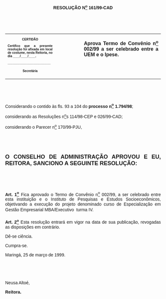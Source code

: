 <BODY>

<B><FONT FACE="Arial"><P ALIGN="CENTER"></P>
<P ALIGN="CENTER">RESOLU&Ccedil;&Atilde;O  N<U><SUP>o</U></SUP> 161/99-CAD</P>
<P ALIGN="JUSTIFY"></P>
<P ALIGN="JUSTIFY">&nbsp;</P>
</B><P ALIGN="JUSTIFY">&nbsp;</P></FONT>
<TABLE CELLSPACING=0 BORDER=0 CELLPADDING=7 WIDTH=621>
<TR><TD WIDTH="32%" VALIGN="TOP">
<B><FONT FACE="Arial" SIZE=1><P ALIGN="CENTER">CERTID&Atilde;O</P>
<P ALIGN="JUSTIFY">   Certifico que a presente resolu&ccedil;&atilde;o foi afixada em local de costume, nesta Reitoria, no dia ____/____/____.</P>
<P ALIGN="JUSTIFY"></P>
<P ALIGN="JUSTIFY">_________________________</P>
<P ALIGN="CENTER">Secret&aacute;ria</B></FONT></TD>
<TD WIDTH="17%" VALIGN="TOP">&nbsp;</TD>
<TD WIDTH="52%" VALIGN="TOP">
<B><FONT FACE="Arial"><P ALIGN="JUSTIFY">Aprova Termo de Conv&ecirc;nio n<U><SUP>o</U></SUP> 002/99 a ser celebrado entre a UEM e o Ipese.</B></FONT></TD>
</TR>
</TABLE>

<FONT FACE="Arial"><P ALIGN="JUSTIFY"></P>
<P ALIGN="JUSTIFY">&nbsp;</P>
<P ALIGN="JUSTIFY">&nbsp;</P>
<P ALIGN="JUSTIFY">&#9;Considerando o contido &agrave;s fls. 93 a 104 do <B>processo n<U><SUP>o</U></SUP> 1.794/98</B>;</P>
<P ALIGN="JUSTIFY">&#9;considerando as Resolu&ccedil;&otilde;es n<U><SUP>o</U>s</SUP> 114/98-CEP e 026/99-CAD;</P>
<P ALIGN="JUSTIFY">&#9;considerando o Parecer n<U><SUP>o</U></SUP> 170/99-PJU,</P>
<B><P ALIGN="JUSTIFY"></P>
<P ALIGN="JUSTIFY">&nbsp;</P>
<P ALIGN="JUSTIFY">&nbsp;</P>
</FONT><FONT FACE="Arial" SIZE=4><P ALIGN="JUSTIFY">O CONSELHO DE ADMINISTRA&Ccedil;&Atilde;O APROVOU E EU, REITORA, SANCIONO A SEGUINTE RESOLU&Ccedil;&Atilde;O:</P>
</FONT><FONT FACE="Arial"><P ALIGN="JUSTIFY"></P>
<P ALIGN="JUSTIFY">&nbsp;</P>
<P ALIGN="JUSTIFY">&nbsp;</P>
</B><P ALIGN="JUSTIFY">&#9;<B>Art. 1<U><SUP>o</B></U></SUP> Fica aprovado o Termo de Conv&ecirc;nio n<U><SUP>o</U></SUP> 002/99, a ser celebrado entre esta institui&ccedil;&atilde;o e o Instituto de Pesquisas e Estudos Socioecon&ocirc;micos, objetivando a execu&ccedil;&atilde;o do projeto denominado curso de Especializa&ccedil;&atilde;o em Gest&atilde;o Empresarial MBA/Executivo  turma IV.</P>
<B><P ALIGN="JUSTIFY">&#9;Art. 2<U><SUP>o</U></SUP> </B>Esta resolu&ccedil;&atilde;o entrar&aacute; em vigor na data de sua publica&ccedil;&atilde;o, revogadas as disposi&ccedil;&otilde;es em contr&aacute;rio.</P>
<P ALIGN="JUSTIFY">&#9;D&ecirc;-se ci&ecirc;ncia.</P>
<P ALIGN="JUSTIFY">&#9;Cumpra-se.</P>
<P ALIGN="JUSTIFY"></P>
<P ALIGN="JUSTIFY">&#9;&#9;&#9;&#9;&#9;&#9;Maring&aacute;, 25 de mar&ccedil;o de 1999.</P>
<P ALIGN="JUSTIFY"></P>
<P ALIGN="JUSTIFY">&nbsp;</P>
<P ALIGN="JUSTIFY">&nbsp;</P>
<P ALIGN="JUSTIFY">&#9;&#9;&#9;&#9;&#9;&#9;Neusa Alto&eacute;,</P>
<P ALIGN="JUSTIFY">&#9;&#9;&#9;&#9;&#9;&#9;<B>Reitora.</P>
</B></FONT><FONT SIZE=2><P ALIGN="JUSTIFY"></P></FONT></BODY>
